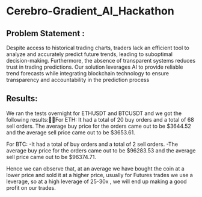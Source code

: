 # Cerebro-Gradient_AI_Hackathon

## Problem Statement : 
Despite access to historical trading charts, traders lack an efficient tool to analyze and accurately predict future trends, leading to suboptimal decision-making. Furthermore, the absence of transparent systems reduces trust in trading predictions. Our solution leverages AI to provide reliable trend forecasts while integrating blockchain technology to ensure transparency and accountability in the prediction process

## Results:
We ran the tests overnight for ETHUSDT and BTCUSDT and we got the following results:For ETH:
It had a total of 20 buy orders and a total of 68 sell orders.
The average buy price for the orders came out to be $3644.52 and the average sell price came out to be $3653.61.

For BTC:
-It had a total of  buy orders and a total of 2 sell orders.
-The average buy price for the orders came out to be $96283.53 and the average sell price came out to be $96374.71.

Hence we can observe that, at an average we have bought the coin at a lower price and sold it at a higher price, usually for Futures trades we use a leverage, so at a high leverage of 25-30x , we will end up making a good profit on our trades.
